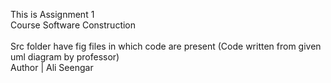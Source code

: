 This is Assignment 1
<br>
Course Software Construction
<br>
<br>
Src folder have fig files in which code are present (Code written from given uml diagram by professor)
<br>
Author | Ali Seengar
